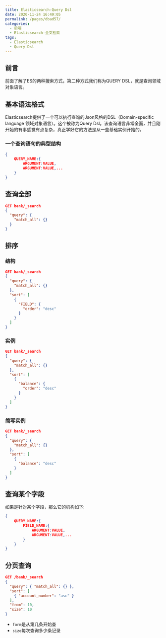 ```yaml
---
title: Elasticsearch-Query Dsl
date: 2020-11-24 16:49:05
permalink: /pages/dbad57/
categories:
  - 后端
  - Elasticsearch-全文检索
tags:
  - Elasticsearch
  - Query Dsl
---
```


## 前言
前面了解了ES的两种搜索方式，第二种方式我们称为QUERY DSL，就是查询领域对象语言。

## 基本语法格式
Elasticsearch提供了一个可以执行查询的Json风格的DSL（Domain-specific language 领域对象语言）。这个被称为Query Dsl。该查询语言非常全面，并且刚开始的有事感觉有点复杂，真正学好它的方法是从一些基础实例开始的。

### 一个查询语句的典型结构

~~~json
{
    QUERY_NAME:{
        ARGUMENT:VALUE,
        ARGUMENT:VALUE,...
    }
}
~~~

## 查询全部

~~~json
GET bank/_search
{
  "query": {
    "match_all": {}
  }
}
~~~

## 排序

### 结构

~~~json
GET bank/_search
{
  "query": {
    "match_all": {}
  },
  "sort": [
    {
      "FIELD": {
        "order": "desc"
      }
    }
  ]
}
~~~

### 实例

~~~json
GET bank/_search
{
  "query": {
    "match_all": {}
  },
  "sort": [
    {
      "balance": {
        "order": "desc"
      }
    }
  ]
}
~~~

### 简写实例

~~~json
GET bank/_search
{
  "query": {
    "match_all": {}
  },
  "sort": [
    {
      "balance": "desc"
    }
  ]
}
~~~



## 查询某个字段

如果是针对某个字段，那么它的机构如下:

~~~json
{
    QUERY_NAME:{
        FIELD_NAME:{
            ARGUMENT:VALUE,
	        ARGUMENT:VALUE,...
        }
    }
}
~~~





## 分页查询

~~~json
GET /bank/_search
{
  "query": { "match_all": {} },
  "sort": [
    { "account_number": "asc" }
  ],
  "from": 10,
  "size": 10
}
~~~

- `form`是从第几条开始查
- `size`每次查询多少条记录

